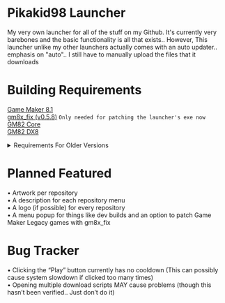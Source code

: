 # Pikakid98 Launcher
My very own launcher for all of the stuff on my Github. It's currently very barebones and the basic functionality is all that exists.. However, This launcher unlike my other launchers actually comes with an auto updater.. emphasis on "auto".. I still have to manually upload the files that it downloads

# Building Requirements

[Game Maker 8.1](https://archive.org/details/GameMaker81)
\
[gm8x_fix (v0.5.8)](https://github.com/skyfloogle/gm8x_fix/releases/tag/v0.5.8) `Only needed for patching the launcher's exe now`
\
[GM82 Core](https://github.com/GM82Project/gm82core)
\
[GM82 DX8](https://github.com/GM82Project/gm82dx8)

<details>
<summary>Requirements For Older Versions</summary>

[7-Zip (Alone Reduced) (v22.1)](https://www.7-zip.org/a/7zr.exe) (Dev 30/9/2022) `Downloads Seperately As Of "Dev 30/9/2022"`
\
[7-Zip (Alone) (v22.0)](https://www.7-zip.org/a/7z2107-extra.7z) (Dev 29/6/2022 - Dev 18/7/2022)
\
[HTTP Downloader (v1.0.4.8)](https://github.com/erickutcher/httpdownloader/releases/v1.0.4.8) (v0.1 - v0.5)
\
[7-Zip (Alone (v21.07)](https://www.7-zip.org/a/7z2107-extra.7z) (v0.2.1 - v0.5.3)
\
[7-Zip (v21.03 Beta)](https://www.7-zip.org/a/7z2103.exe) (v0.1 - v0.2)

</details>

# Planned Featured

• Artwork per repository
\
• A description for each repository menu
\
• A logo (if possible) for every repository
\
• A menu popup for things like dev builds and an option to patch Game Maker Legacy games with gm8x_fix


# Bug Tracker

• Clicking the “Play” button currently has no cooldown (This can possibly cause system slowdown if clicked too many times)
\
• Opening multiple download scripts MAY cause problems (though this hasn’t been verified.. Just don’t do it)

